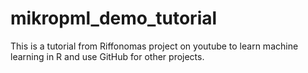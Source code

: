 # mikropml_demo_tutorial
This is a tutorial from Riffonomas project on youtube to learn machine learning in R and use GitHub for other projects.

